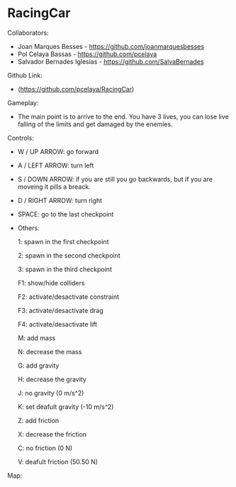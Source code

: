 # RacingCar
Collaborators:
- Joan Marques Besses - https://github.com/joanmarquesbesses
- Pol Celaya Bassas - https://github.com/pcelaya
- Salvador Bernades Iglesias - https://github.com/SalvaBernades

Github Link:
- (https://github.com/pcelaya/RacingCar)

Gameplay:

- The main point is to arrive to the end. You have 3 lives, you can lose live falling of the limits and get damaged by the enemies.

Controls:
 
 - W / UP ARROW: go forward
 
 - A / LEFT ARROW: turn left

 - S / DOWN ARROW: if you are still you go backwards, but if you are moveing it pills a breack.

 - D / RIGHT ARROW: turn right

 - SPACE: go to the last checkpoint
 
 
 - Others:

   1: spawn in the first checkpoint

   2: spawn in the second checkpoint

   3: spawn in the third checkpoint

   F1: show/hide colliders

   F2: activate/desactivate constraint

   F3: activate/desactivate drag

   F4: activate/desactivate lift

   M: add mass

   N: decrease the mass

   G: add gravity

   H: decrease the gravity

   J: no gravity (0 m/s^2)

   K: set deafult gravity (-10 m/s^2)

   Z: add friction

   X: decrease the friction

   C: no friction (0 N)

   V: deafult friction (50.50 N)


Map:


